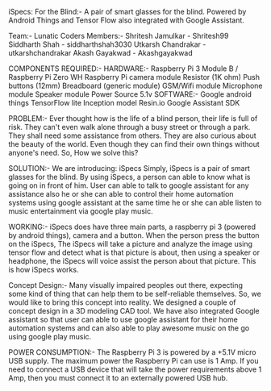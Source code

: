 iSpecs: For the Blind:-
A pair of smart glasses for the blind. Powered by Android Things and Tensor Flow also integrated with Google Assistant.

Team:- Lunatic Coders
Members:-
Shritesh Jamulkar - Shritesh99
Siddharth Shah - siddharthshah3030
Utkarsh Chandrakar - utkarshchandrakar
Akash Gayakwad - Akashgayakwad

COMPONENTS REQUIRED:-
HARDWARE:-
Raspberry Pi 3 Module B / Raspberry Pi Zero WH
Raspberry Pi camera module
Resistor (1K ohm)
Push buttons (12mm)
Breadboard (generic module)
GSM/Wifi module
Microphone module
Speaker module
Power Source 5.1v
SOFTWARE:-
Google android things
TensorFlow lite Inception model
Resin.io
Google Assistant SDK

PROBLEM:-
Ever thought how is the life of a blind person, their life is full of risk. They can't even walk alone through a busy street or through a park. They shall need some assistance from others. They are also curious about the beauty of the world. Even though they can find their own things without anyone's need. So, How we solve this?

SOLUTION:-
We are introducing: iSpecs
Simply, iSpecs is a pair of smart glasses for the blind. By using iSpecs, a person can able to know what is going on in front of him.
User can able to talk to google assistant for any assistance also he or she can able to control their home automation systems using google assistant at the same time he or she can able listen to music entertainment via google play music.

WORKING:-
iSpecs does have three main parts, a raspberry pi 3 (powered by android things), camera and a button. When the person press the button on the iSpecs, The iSpecs will take a picture and analyze the image using tensor flow and detect what is that picture is about, then using a speaker or headphone, the iSpecs will voice assist the person about that picture. This is how iSpecs works.



Concept Design:-
Many visually impaired peoples out there, expecting some kind of thing that can help them to be self-reliable themselves. So, we would like to bring this concept into reality. We designed a couple of concept design in a 3D modeling CAD tool. We have also integrated Google assistant so that user can able to use google assistant for their home automation systems and can also able to play awesome music on the go using google play music.

POWER CONSUMPTION:-
The Raspberry Pi 3 is powered by a +5.1V micro USB supply. The maximum power the Raspberry Pi can use is 1 Amp. If you need to connect a USB device that will take the power requirements above 1 Amp, then you must connect it to an externally powered USB hub.

